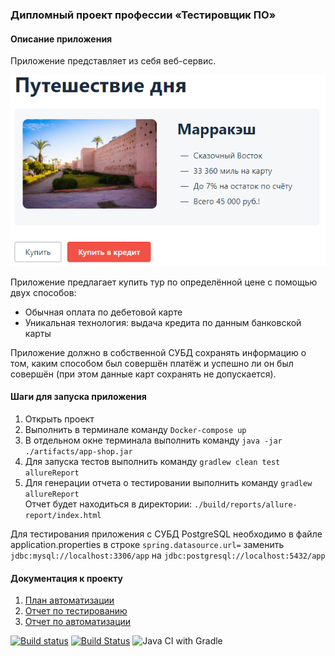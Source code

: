 ### Дипломный проект профессии «Тестировщик ПО»

#### Описание приложения
Приложение представляет из себя веб-сервис.

![main page](./documentation/main_page.png)

Приложение предлагает купить тур по определённой цене с помощью двух способов:
- Обычная оплата по дебетовой карте
- Уникальная технология: выдача кредита по данным банковской карты

Приложение должно в собственной СУБД сохранять информацию о том, каким способом был совершён платёж и успешно ли он был совершён (при этом данные карт сохранять не допускается).

#### Шаги для запуска приложения
1. Открыть проект
1. Выполнить в терминале команду ``Docker-compose up``
1. В отдельном окне терминала выполнить команду ``java -jar ./artifacts/app-shop.jar``
1. Для запуска тестов выполнить команду ``gradlew clean test allureReport``
1. Для генерации отчета о тестировании выполнить команду ``gradlew allureReport``  
Отчет будет находиться в директории: ``./build/reports/allure-report/index.html``

Для тестирования приложения с СУБД PostgreSQL необходимо в файле application.properties в строке ``spring.datasource.url=`` заменить ``jdbc:mysql://localhost:3306/app`` на ``jdbc:postgresql://localhost:5432/app``


#### Документация к проекту
1. [План автоматизации](./documentation/Plan.md)
1. [Отчет по тестированию](./documentation/Report.md)
1. [Отчет по автоматизации](./documentation/Summary.md)

[![Build status](https://ci.appveyor.com/api/projects/status/baio8em638weqs6a/branch/master?svg=true)](https://ci.appveyor.com/project/agasferon/aqa-diploma/branch/master)
[![Build Status](https://travis-ci.org/agasferon/AQA_Diploma.svg?branch=master)](https://travis-ci.org/agasferon/AQA_Diploma)
![Java CI with Gradle](https://github.com/agasferon/AQA_Diploma/workflows/Java%20CI%20with%20Gradle/badge.svg)
